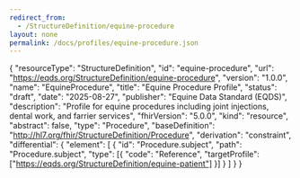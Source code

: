 ```yaml
---
redirect_from:
  - /StructureDefinition/equine-procedure
layout: none
permalink: /docs/profiles/equine-procedure.json
---
```

{
  "resourceType": "StructureDefinition",
  "id": "equine-procedure",
  "url": "https://eqds.org/StructureDefinition/equine-procedure",
  "version": "1.0.0",
  "name": "EquineProcedure",
  "title": "Equine Procedure Profile",
  "status": "draft",
  "date": "2025-08-27",
  "publisher": "Equine Data Standard (EQDS)",
  "description": "Profile for equine procedures including joint injections, dental work, and farrier services",
  "fhirVersion": "5.0.0",
  "kind": "resource",
  "abstract": false,
  "type": "Procedure",
  "baseDefinition": "http://hl7.org/fhir/StructureDefinition/Procedure",
  "derivation": "constraint",
  "differential": {
    "element": [
      {
        "id": "Procedure.subject",
        "path": "Procedure.subject",
        "type": [{
          "code": "Reference",
          "targetProfile": ["https://eqds.org/StructureDefinition/equine-patient"]
        }]
      }
    ]
  }
}